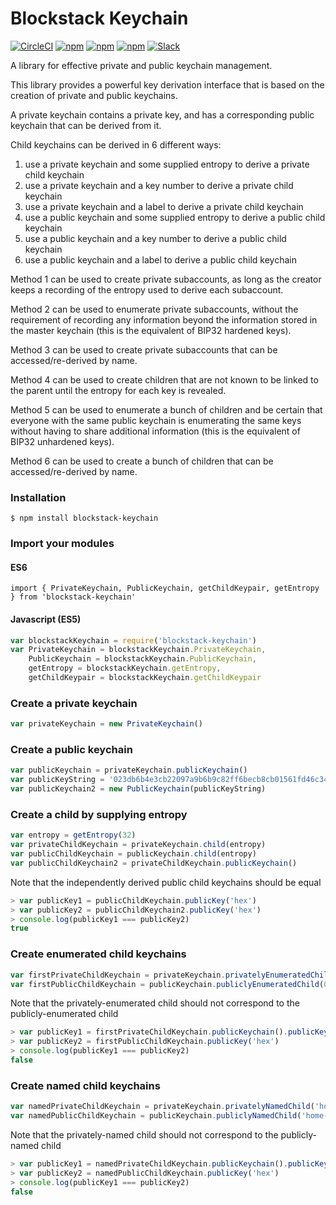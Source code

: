 # Blockstack Keychain

[![CircleCI](https://img.shields.io/circleci/project/blockstack/blockstack-keychain-js/master.svg)](https://circleci.com/gh/blockstack/blockstack-keychain-js/tree/master)
[![npm](https://img.shields.io/npm/l/blockstack-keychain.svg)](https://www.npmjs.com/package/blockstack-keychain)
[![npm](https://img.shields.io/npm/v/blockstack-keychain.svg)](https://www.npmjs.com/package/blockstack-keychain)
[![npm](https://img.shields.io/npm/dm/blockstack-keychain.svg)](https://www.npmjs.com/package/blockstack-keychain)
[![Slack](http://slack.blockstack.org/badge.svg)](http://slack.blockstack.org/)

A library for effective private and public keychain management.

This library provides a powerful key derivation interface that is based on the creation of private and public keychains.

A private keychain contains a private key, and has a corresponding public keychain that can be derived from it.

Child keychains can be derived in 6 different ways:

1. use a private keychain and some supplied entropy to derive a private child keychain
1. use a private keychain and a key number to derive a private child keychain
1. use a private keychain and a label to derive a private child keychain
1. use a public keychain and some supplied entropy to derive a public child keychain
1. use a public keychain and a key number to derive a public child keychain
1. use a public keychain and a label to derive a public child keychain

Method 1 can be used to create private subaccounts, as long as the creator keeps a recording of the entropy used to derive each subaccount.

Method 2 can be used to enumerate private subaccounts, without the requirement of recording any information beyond the information stored in the master keychain (this is the equivalent of BIP32 hardened keys).

Method 3 can be used to create private subaccounts that can be accessed/re-derived by name.

Method 4 can be used to create children that are not known to be linked to the parent until the entropy for each key is revealed.

Method 5 can be used to enumerate a bunch of children and be certain that everyone with the same public keychain is enumerating the same keys without having to share additional information (this is the equivalent of BIP32 unhardened keys).

Method 6 can be used to create a bunch of children that can be accessed/re-derived by name.

### Installation

```
$ npm install blockstack-keychain
```

### Import your modules

#### ES6

```es6
import { PrivateKeychain, PublicKeychain, getChildKeypair, getEntropy } from 'blockstack-keychain'
```

#### Javascript (ES5)

```js
var blockstackKeychain = require('blockstack-keychain')
var PrivateKeychain = blockstackKeychain.PrivateKeychain,
    PublicKeychain = blockstackKeychain.PublicKeychain,
    getEntropy = blockstackKeychain.getEntropy,
    getChildKeypair = blockstackKeychain.getChildKeypair
```

### Create a private keychain

```js
var privateKeychain = new PrivateKeychain()
```

### Create a public keychain

```js
var publicKeychain = privateKeychain.publicKeychain()
var publicKeyString = '023db6b4e3cb22097a9b6b9c82ff6becb8cb01561fd46c3484abf22ff4dc30ee58'
var publicKeychain2 = new PublicKeychain(publicKeyString)
```

### Create a child by supplying entropy

```js
var entropy = getEntropy(32)
var privateChildKeychain = privateKeychain.child(entropy)
var publicChildKeychain = publicKeychain.child(entropy)
var publicChildKeychain2 = privateChildKeychain.publicKeychain()
```

Note that the independently derived public child keychains should be equal

```js
> var publicKey1 = publicChildKeychain.publicKey('hex')
> var publicKey2 = publicChildKeychain2.publicKey('hex')
> console.log(publicKey1 === publicKey2)
true
```

### Create enumerated child keychains

```js
var firstPrivateChildKeychain = privateKeychain.privatelyEnumeratedChild(0)
var firstPublicChildKeychain = publicKeychain.publiclyEnumeratedChild(0)
```

Note that the privately-enumerated child should not correspond to the publicly-enumerated child

```js
> var publicKey1 = firstPrivateChildKeychain.publicKeychain().publicKey('hex')
> var publicKey2 = firstPublicChildKeychain.publicKey('hex')
> console.log(publicKey1 === publicKey2)
false
```

### Create named child keychains

```js
var namedPrivateChildKeychain = privateKeychain.privatelyNamedChild('home-laptop-1')
var namedPublicChildKeychain = publicKeychain.publiclyNamedChild('home-laptop-1')
```

Note that the privately-named child should not correspond to the publicly-named child

```js
> var publicKey1 = namedPrivateChildKeychain.publicKeychain().publicKey('hex')
> var publicKey2 = namedPublicChildKeychain.publicKey('hex')
> console.log(publicKey1 === publicKey2)
false
```
